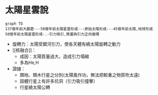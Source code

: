 # 太陽星雲說
```mermaid
graph TD
137億年前大霹靂---50億年前太陽星雲形成---原始太陽形成---45億年前太陽,地球形成
50億年前太陽星雲形成-.-引力吸引,質量與引力正向循環
```
- 旋轉力：太陽受銀河引力，使各天體有繞太陽旋轉之動力
- [[核融合]]：
	- 成因：太陽質量過大，造成引力塌縮
	- 多為He,H
- 證據：
	- 類地、類木行星之分別(太陽風作功，無法把較重之物質吹太遠)
	- 固體行星上有許多坑洞（引力吸引撞擊）
	- 行星繞太陽公轉